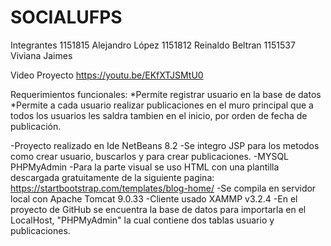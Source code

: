 # SOCIALUFPS

Integrantes 
1151815 Alejandro López
1151812 Reinaldo Beltran
1151537 Viviana Jaimes

Video Proyecto
https://youtu.be/EKfXTJSMtU0

Requerimientos funcionales:
*Permite registrar usuario en la base de datos
*Permite a cada usuario realizar publicaciones en el muro principal que a todos los usuarios les saldra tambien en el inicio, por orden de fecha de publicación.


-Proyecto realizado en Ide NetBeans 8.2
-Se integro JSP para los metodos como crear usuario, buscarlos y para crear publicaciones.
-MYSQL PHPMyAdmin
-Para la parte visual se uso HTML con una plantilla descargada gratuitamente de la siguiente pagina: https://startbootstrap.com/templates/blog-home/
-Se compila en servidor local con Apache Tomcat 9.0.33 
-Cliente usado XAMMP v3.2.4
-En el proyecto de GitHub se encuentra la base de datos para importarla en el LocalHost, "PHPMyAdmin" la cual contiene dos tablas 
usuario y publicaciones.

